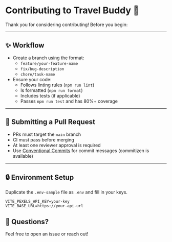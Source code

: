 # Contributing to Travel Buddy 🧳

Thank you for considering contributing! Before you begin:

---

## ✨ Workflow

- Create a branch using the format:
  - `feature/your-feature-name`
  - `fix/bug-description`
  - `chore/task-name`
- Ensure your code:
  - Follows linting rules (`npm run lint`)
  - Is formatted (`npm run format`)
  - Includes tests (if applicable)
  - Passes `npm run test` and has 80%+ coverage

---

## 🚀 Submitting a Pull Request

- PRs must target the `main` branch
- CI must pass before merging
- At least one reviewer approval is required
- Use [Conventional Commits](https://www.conventionalcommits.org/) for commit messages (commitizen is available)

---

## 🔒 Environment Setup

Duplicate the `.env-sample` file as `.env` and fill in your keys.

```env
VITE_PEXELS_API_KEY=your-key
VITE_BASE_URL=https://your-api-url
```

## 🤝 Questions?

Feel free to open an issue or reach out!
